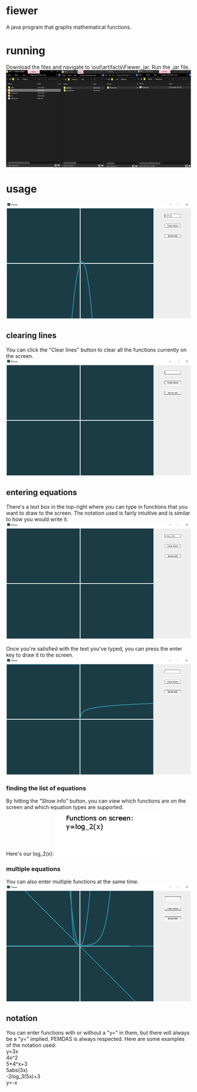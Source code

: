 # fiewer
A java program that graphs mathematical functions.

# running
Download the files and navigate to \out\artifacts\Fiewer_jar. Run the .jar file.
![An image showing the file path to get to the .jar file](/resources/images/ReadmeImages/findjar.png)

# usage
![A view of the program when it first starts](/resources/images/ReadmeImages/firstview.png)

## clearing lines
You can click the "Clear lines" button to clear all the functions currently on the screen.
![The program with no lines drawn](/resources/images/ReadmeImages/clearlines.png)

## entering equations
There's a text box in the top-right where you can type in functions that you want to draw to the screen. The notation used is fairly intuitive and is similar to how you would write it.  
![Fiewer with "log_2(x)" in a text box](/resources/images/ReadmeImages/enteringequations.png)

Once you're satisfied with the text you've typed, you can press the enter key to draw it to the screen.  
![Fiewer with the function y=log_2(x) drawn to the screen](/resources/images/ReadmeImages/equationentered.png)

### finding the list of equations
By hitting the "Show info" button, you can view which functions are on the screen and which equation types are supported.  
Here's our log_2(x):
!["y=log_2(x)" shown on screen](/resources/images/ReadmeImages/functionsonscreen.png)

### multiple equations
You can also enter multiple functions at the same time.
![Program with a few functions drawn to the screen](/resources/images/ReadmeImages/multiplefunctions.png)


## notation
You can enter functions with or without a "y=" in them, but there will always be a "y=" implied. PEMDAS is always respected. Here are some examples of the notation used:  
  y=3x  
  4x^2  
  5*4^x+3  
  5abs(3x)  
  -2log_3(5x)+3  
  y=-x  

